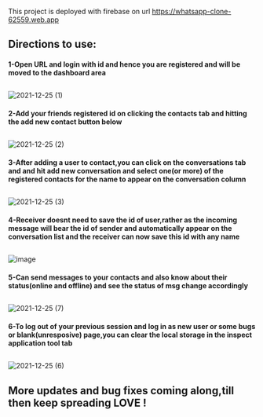 This project is deployed with firebase on url https://whatsapp-clone-62559.web.app

## Directions to use:

#### 1-Open URL and login with id and hence you are registered and will be moved to the dashboard area
##











  ![2021-12-25 (1)](https://user-images.githubusercontent.com/58729042/147370909-3713a58d-fc31-495e-9691-a76109528719.png)
  
  
#### 2-Add your friends registered id on clicking the contacts tab and hitting the add new contact button below
##
  
  ![2021-12-25 (2)](https://user-images.githubusercontent.com/58729042/147370987-5bb1992d-cd29-4a28-bb56-c57347efc4cf.png)
  
  
  
  
  
  
  
  
  
  
  
  

#### 3-After adding a user to contact,you can click on the conversations tab and and hit add new conversation and select one(or more) of the registered contacts for the name to         appear on the conversation column
##














  ![2021-12-25 (3)](https://user-images.githubusercontent.com/58729042/147371026-2d046125-1af1-48e1-9cc4-f52d459e121b.png)
  
  
  
  
  
  
  
  
  
  
  
  
  
#### 4-Receiver doesnt need to save the id of user,rather as the incoming message will bear the id of sender and automatically appear on the conversation list and the receiver can now   save this id with any name
##









  
  ![image](https://user-images.githubusercontent.com/58729042/147371257-41946ea1-c4c5-4ef7-bd29-c31e3a4eb3f2.png)
  
  
  
  
  
  
  
  
  
  
  
#### 5-Can send messages to your contacts and also know about their status(online and offline) and see the status of msg change accordingly
##











  ![2021-12-25 (7)](https://user-images.githubusercontent.com/58729042/147371276-b156a8bd-f00e-4d46-a99a-00a09e8765a8.png)
  
  
  
  
  
  
  
  
  
  
#### 6-To log out of your previous session and log in as new user or some bugs or blank(unresposive) page,you can clear the local storage in the inspect application tool tab
##









   ![2021-12-25 (6)](https://user-images.githubusercontent.com/58729042/147371317-04694585-2d99-4c67-858e-e2e6cf19ac45.png)
   
   
   
   
   
   
   

## More updates and bug fixes coming along,till then keep spreading LOVE !



